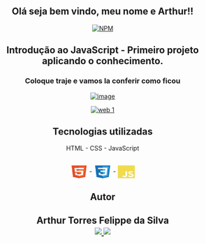 
<div align="center"> 
 
## Olá seja bem vindo, meu nome e Arthur!!

[![NPM](https://img.shields.io/npm/l/react)](https://github.com/Thur17/Introducao_ao_JavaScript/blob/master/licence)

## Introdução ao JavaScript - Primeiro projeto aplicando o conhecimento.
 
### Coloque traje e vamos la conferir como ficou
[![image](https://user-images.githubusercontent.com/88401848/175353653-dfa18f7a-768d-4bab-90f3-5c6c302af982.png)](https://thur17.github.io/Introducao_ao_JavaScript/)

[![web 1](https://raw.githubusercontent.com/Thur17/Introducao_ao_JavaScript/master/assets/img/Projeto%20java.png)](https://thur17.github.io/Introducao_ao_JavaScript/)
 
## Tecnologias utilizadas 
 HTML - CSS - JavaScript
 
<div>
  <div style="display: inline_block"><br>
   <img align="center" alt="thur-HTML" height="30" width="40" src="https://raw.githubusercontent.com/devicons/devicon/master/icons/html5/html5-original.svg"> -
   <img align="center" alt="thur-CSS" height="30" width="40" src="https://raw.githubusercontent.com/devicons/devicon/master/icons/css3/css3-original.svg"> -
    <img align="center" alt="thur-JavaSript" height="30" width="40"src="https://raw.githubusercontent.com/devicons/devicon/master/icons/javascript/javascript-plain.svg">
    
</div>
 
 <h2> Autor
 <h2>Arthur Torres Felippe da Silva <br>

<div>
   <a href = "mailto:arthurthur17@gmail.com"><img src="https://img.shields.io/badge/-Gmail-%23333?style=for-the-badge&logo=gmail&logoColor=white" target="_blank">   </a>
   <a href="https://www.linkedin.com/in/arthur-felippe-5843ab21" target="_blank"><img src="https://img.shields.io/badge/-LinkedIn-%230077B5?style=for-the-badge&logo=linkedin&logoColor=white" target="_blank"></a> 
</div>
